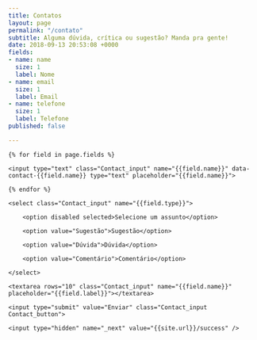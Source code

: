 ```yaml
---
title: Contatos
layout: page
permalink: "/contato"
subtitle: Alguma dúvida, crítica ou sugestão? Manda pra gente!
date: 2018-09-13 20:53:08 +0000
fields:
- name: name
  size: 1
  label: Nome
- name: email
  size: 1
  label: Email
- name: telefone
  size: 1
  label: Telefone
published: false

---
```

<form action="email_contato.php" name="contact_form" method="POST" class="Contact" data-fade-fast>

	{% for field in page.fields %}

	<input type="text" class="Contact_input" name="{{field.name}}" data-contact-{{field.name}} type="text" placeholder="{{field.name}}">

	{% endfor %}

	<select class="Contact_input" name="{{field.type}}">

		<option disabled selected>Selecione um assunto</option>

		<option value="Sugestão">Sugestão</option>

		<option value="Dúvida">Dúvida</option>

		<option value="Comentário">Comentário</option>

	</select>

	<textarea rows="10" class="Contact_input" name="{{field.name}}" placeholder="{{field.label}}"></textarea>

	<input type="submit" value="Enviar" class="Contact_input Contact_button">

	<input type="hidden" name="_next" value="{{site.url}}/success" />

</form>